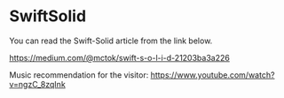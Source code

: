 # SwiftSolid

You can read the Swift-Solid article from the link below.

https://medium.com/@mctok/swift-s-o-l-i-d-21203ba3a226

Music recommendation for the visitor: https://www.youtube.com/watch?v=ngzC_8zqInk
